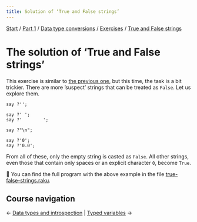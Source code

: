 ```yaml
---
title: Solution of ‘True and False strings’
---
```


[Start](/raku-course/) / [Part 1](/raku-course/part1) / [Data type conversions](/raku-course/coercion) / [Exercises](/raku-course/coercion/exercises) / [True and False strings](..)

# The solution of ‘True and False strings’

This exercise is similar to [the previous one](/raku-course/coercion/exercises/true-false-numbers), but this time, the task is a bit trickier. There are more ’suspect’ strings that can be treated as `False`. Let us explore them.

    say ?'';

    say ?' ';
    say ?'        ';

    say ?"\n";

    say ?'0';
    say ?'0.0';

From all of these, only the empty string is casted as `False`. All other strings, even those that contain only spaces or an explicit character `0`, become `True`.

🦋 You can find the full program with the above example in the file [true-false-strings.raku](https://github.com/ash/raku-course/blob/master/exercises/coercion/true-false-strings.raku).

## Course navigation

← [Data types and introspection](/raku-course/what) | [Typed variables](/raku-course/typed-variables) →
